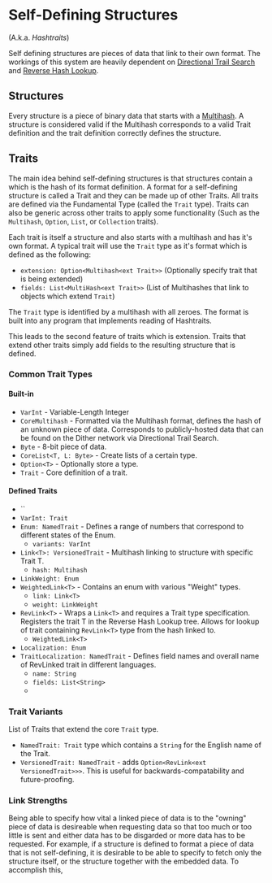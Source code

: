 # Self-Defining Structures
(A.k.a. *Hashtraits*)

Self defining structures are pieces of data that link to their own format. The workings of this system are heavily dependent on [Directional Trail Search](directional-trail-search.md) and [Reverse Hash Lookup](reverse-hash-lookup.md).

## Structures
Every structure is a piece of binary data that starts with a [Multihash](https://multiformats.io/multihash/). A structure is considered valid if the Multihash corresponds to a valid Trait definition and the trait definition correctly defines the structure.

## Traits

The main idea behind self-defining structures is that structures contain a which is the hash of its format definition. A format for a self-defining structure is called a Trait and they can be made up of other Traits. All traits are defined via the Fundamental Type (called the `Trait` type). Traits can also be generic across other traits to apply some functionality (Such as the `Multihash`, `Option`, `List`, or `Collection` traits).

Each trait is itself a structure and also starts with a multihash and has it's own format.
A typical trait will use the `Trait` type as it's format which is defined as the following:
 - `extension: Option<Multihash<ext Trait>>` (Optionally specify trait that is being extended)
 - `fields: List<MultiHash<ext Trait>>` (List of Multihashes that link to objects which extend `Trait`)

The `Trait` type is identified by a multihash with all zeroes. The format is built into any program that implements reading of Hashtraits.

This leads to the second feature of traits which is extension. Traits that extend other traits simply add fields to the resulting structure that is defined.

### Common Trait Types
#### Built-in
 - `VarInt` - Variable-Length Integer
 - `CoreMultihash` - Formatted via the Multihash format, defines the hash of an unknown piece of data. Corresponds to publicly-hosted data that can be found on the Dither network via Directional Trail Search.
 - `Byte` - 8-bit piece of data.
 - `CoreList<T, L: Byte>` - Create lists of a certain type.
 - `Option<T>` - Optionally store a type.
 - `Trait` - Core definition of a trait.

#### Defined Traits
 - ``
 - `VarInt: Trait`
 - `Enum: NamedTrait` - Defines a range of numbers that correspond to different states of the Enum.
   - `variants: VarInt`
 - `Link<T>: VersionedTrait` - Multihash linking to structure with specific Trait T.
   - `hash: Multihash`
 - `LinkWeight: Enum`
 - `WeightedLink<T>` - Contains an enum with various "Weight" types.
   - `link: Link<T>`
   - `weight: LinkWeight`
 - `RevLink<T>` - Wraps a `Link<T>` and requires a Trait type specification. Registers the trait T in the Reverse Hash Lookup tree. Allows for lookup of trait containing `RevLink<T>` type from the hash linked to.
   - `WeightedLink<T>`
 - `Localization: Enum`
 - `TraitLocalization: NamedTrait` - Defines field names and overall name of RevLinked trait in different languages.
   - `name: String`
   - `fields: List<String>`
   - 


### Trait Variants

List of Traits that extend the core `Trait` type.
 - `NamedTrait: Trait` type which contains a `String` for the English name of the Trait.
 - `VersionedTrait: NamedTrait` - adds `Option<RevLink<ext VersionedTrait>>>`. This is useful for backwards-compatability and future-proofing.


### Link Strengths

Being able to specify how vital a linked piece of data is to the "owning" piece of data is desireable when requesting data so that too much or too little is sent and either data has to be disgarded or more data has to be requested. For example, if a structure is defined to format a piece of data that is not self-defining, it is desirable to be able to specify to fetch only the structure itself, or the structure together with the embedded data. To accomplish this, 
